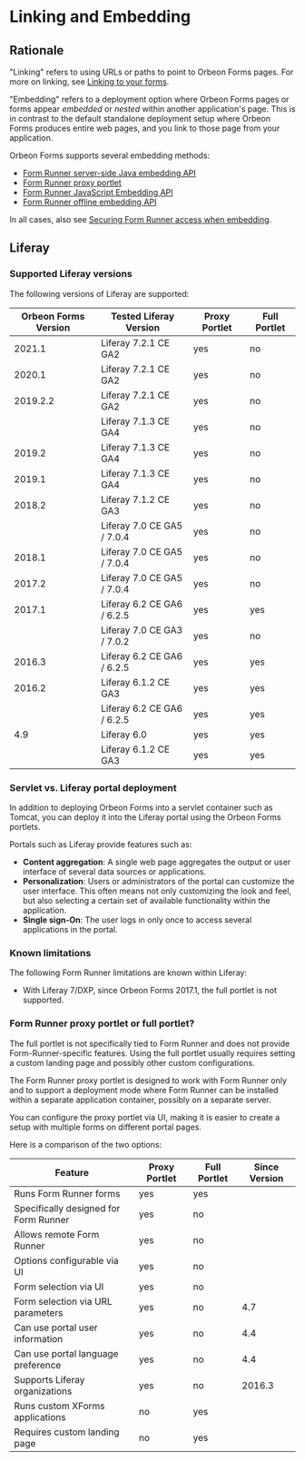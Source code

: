 # Linking and Embedding

## Rationale

"Linking" refers to using URLs or paths to point to Orbeon Forms pages. For more on linking, see [Linking to your forms](linking.md).

"Embedding" refers to a deployment option where Orbeon Forms pages or forms appear *embedded* or *nested* within another application's page. This is in contrast to the default standalone deployment setup where Orbeon Forms produces entire web pages, and you link to those page from your application.

Orbeon Forms supports several embedding methods:

- [Form Runner server-side Java embedding API](java-api.md)
- [Form Runner proxy portlet](liferay-proxy-portlet.md)
- [Form Runner JavaScript Embedding API](javascript-api.md)
- [Form Runner offline embedding API](/form-runner/api/other/offline-embedding-api.md)

In all cases, also see [Securing Form Runner access when embedding](securing.md).

## Liferay

### Supported Liferay versions

The following versions of Liferay are supported:

| Orbeon Forms Version |Tested Liferay Version    |Proxy Portlet|Full Portlet|
|----------------------|--------------------------|-------------|------------|
| 2021.1               |Liferay 7.2.1 CE GA2      |yes          |no          |
| 2020.1               |Liferay 7.2.1 CE GA2      |yes          |no          |
| 2019.2.2             |Liferay 7.2.1 CE GA2      |yes          |no          |
|                      |Liferay 7.1.3 CE GA4      |yes          |no          |
| 2019.2               |Liferay 7.1.3 CE GA4      |yes          |no          |
| 2019.1               |Liferay 7.1.3 CE GA4      |yes          |no          |
| 2018.2               |Liferay 7.1.2 CE GA3      |yes          |no          |
|                      |Liferay 7.0 CE GA5 / 7.0.4|yes          |no          |
| 2018.1               |Liferay 7.0 CE GA5 / 7.0.4|yes          |no          |
| 2017.2               |Liferay 7.0 CE GA5 / 7.0.4|yes          |no          |
| 2017.1               |Liferay 6.2 CE GA6 / 6.2.5|yes          |yes         |
|                      |Liferay 7.0 CE GA3 / 7.0.2|yes          |no          |
| 2016.3               |Liferay 6.2 CE GA6 / 6.2.5|yes          |yes         |
| 2016.2               |Liferay 6.1.2 CE GA3      |yes          |yes         |
|                      |Liferay 6.2 CE GA6 / 6.2.5|yes          |yes         |
| 4.9                  |Liferay 6.0               |yes          |yes         |
|                      |Liferay 6.1.2 CE GA3      |yes          |yes         |

### Servlet vs. Liferay portal deployment

In addition to deploying Orbeon Forms into a servlet container such as Tomcat, you can deploy it into the Liferay portal using the Orbeon Forms portlets.

Portals such as Liferay provide features such as:

* __Content aggregation__:  A single web page aggregates the output or user interface of several data sources or applications.
* __Personalization__: Users or administrators of the portal can customize the user interface. This often means not only customizing the look and feel, but also selecting a certain set of available functionality within the application.
* __Single sign-On__: The user logs in only once to access several applications in the portal.

### Known limitations

The following Form Runner limitations are known within Liferay:

* With Liferay 7/DXP, since Orbeon Forms 2017.1, the full portlet is not supported.

### Form Runner proxy portlet or full portlet?

The full portlet is not specifically tied to Form Runner and does not provide Form-Runner-specific features. Using the full portlet usually requires setting a custom landing page and possibly other custom configurations.
 
The Form Runner proxy portlet is designed to work with Form Runner only and to support a deployment mode where Form Runner can be installed within a separate application container, possibly on a separate server.

You can configure the proxy portlet via UI, making it is easier to create a setup with multiple forms on different portal pages.

Here is a comparison of the two options:

|Feature                               |Proxy Portlet|Full Portlet|Since Version|
|--------------------------------------|-------------|------------|-------------|
|Runs Form Runner forms                |yes          |yes         |             |
|Specifically designed for Form Runner |yes          |no          |             |
|Allows remote Form Runner             |yes          |no          |             |
|Options configurable via UI           |yes          |no          |             |
|Form selection via UI                 |yes          |no          |             |
|Form selection via URL parameters     |yes          |no          |4.7          |
|Can use portal user information       |yes          |no          |4.4          |
|Can use portal language preference    |yes          |no          |4.4          |
|Supports Liferay organizations        |yes          |no          |2016.3       |
|Runs custom XForms applications       |no           |yes         |             |
|Requires custom landing page          |no           |yes         |             |
